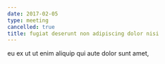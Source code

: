 ```yaml
---
date: 2017-02-05
type: meeting
cancelled: true
title: fugiat deserunt non adipiscing dolor nisi
---
```

eu ex ut ut enim aliquip qui aute dolor sunt amet,